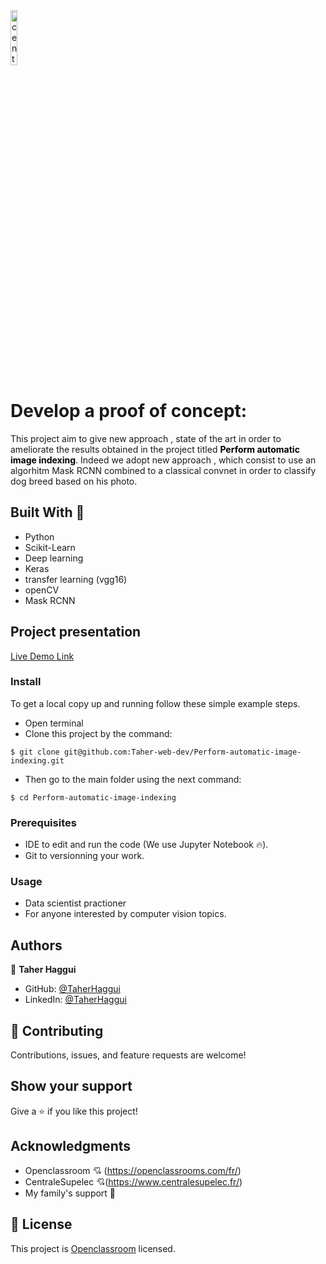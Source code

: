  
<img src = "https://www.ladn.eu/wp-content/uploads/2017/04/openclassrooms-supelec.png" alt="centrale logo" width="15%">

# Develop a proof of concept:
This project aim to give new approach , state of the art in order to ameliorate the results obtained in the project titled <font color=black>**Perform automatic image indexing**</font>. Indeed we adopt new approach , which consist to use an algorhitm Mask RCNN combined to a classical convnet in order to classify dog breed based on his photo.  

## Built With 🔨

- Python 
- Scikit-Learn
- Deep learning
- Keras
- transfer learning (vgg16)
- openCV
- Mask RCNN

## Project presentation

[Live Demo Link](https://www.youtube.com/watch?v=XoL6XCZZ3c0&list=PLl2tX_AjHqW-yToTT19mAiT3nltX3-l03)

### Install

To get a local copy up and running follow these simple example steps.
- Open terminal
- Clone this project by the command: 

```
$ git clone git@github.com:Taher-web-dev/Perform-automatic-image-indexing.git
```

- Then go to the main folder using the next command:

```
$ cd Perform-automatic-image-indexing
```

### Prerequisites

- IDE to edit and run the code (We use Jupyter Notebook 🔥).
- Git to versionning your work.


### Usage

- Data scientist practioner
- For anyone interested by computer vision topics.


## Authors

👤 **Taher Haggui**

- GitHub: [@TaherHaggui](https://github.com/Taher-web-dev)
- LinkedIn: [@TaherHaggui](https://www.linkedin.com/in/taher-haggui-66b5a6198/)


## 🤝 Contributing

Contributions, issues, and feature requests are welcome!



## Show your support

Give a ⭐️ if you like this project!


## Acknowledgments
- Openclassroom  💘 (https://openclassrooms.com/fr/)
- CentraleSupelec 💘(https://www.centralesupelec.fr/)
- My family's support 🙌

## 📝 License

This project is [Openclassroom](https://openclassrooms.com/fr/) licensed.
